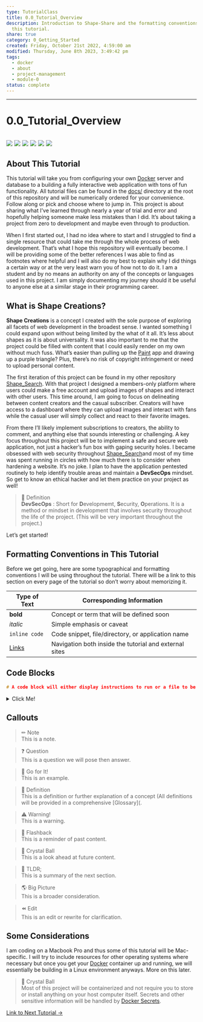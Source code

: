 ```yaml
---  
type: TutorialClass  
title: 0.0_Tutorial_Overview  
description: Introduction to Shape-Share and the formatting conventions used in  
  this tutorial.  
share: true  
category: 0_Getting_Started  
created: Friday, October 21st 2022, 4:59:00 am  
modified: Thursday, June 8th 2023, 3:49:42 pm  
tags:  
  - docker  
  - about  
  - project-management  
  - module-0  
status: complete  
---  
```

  
  
---  
  
# 0.0_Tutorial_Overview  
  
![](https://img.shields.io/badge/-Apache-D22128?logo=apache&logoColor=white&style=plastic) ![](https://img.shields.io/badge/-Docker-2496ED?logo=docker&logoColor=white&style=plastic) ![](https://img.shields.io/badge/-MariaDB-003545?logo=mariadb&logoColor=white&style=plastic) ![](https://img.shields.io/badge/-OpenSSL-721412?logo=openssl&logoColor=white&style=plastic) ![](https://img.shields.io/badge/-PHP-777BB4?logo=php&logoColor=white&style=plastic) ![](https://img.shields.io/badge/-PHPMyAdmin-6C78AF?logo=phpmyadmin&logoColor=white&style=plastic)  
---  
  
## About This Tutorial  
  
This tutorial will take you from configuring your own [Docker](https://www.docker.com) server and database to a building a fully interactive web application with tons of fun functionality. All tutorial files can be found in the [docs/](/docs/) directory at the root of this repository and will be numerically ordered for your convenience. Follow along or pick and choose where to jump in. This project is about sharing what I’ve learned through nearly a year of trial and error and hopefully helping someone make less mistakes than I did. It’s about taking a project from zero to development and maybe even through to production.  
  
When I first started out, I had no idea where to start and I struggled to find a single resource that could take me through the whole process of web development. That’s what I hope this repository will eventually become. I will be providing some of the better references I was able to find as footnotes where helpful and I will also do my best to explain why I did things a certain way or at the very least warn you of how not to do it. I am a student and by no means an authority on any of the concepts or languages used in this project. I am simply documenting my journey should it be useful to anyone else at a similar stage in their programming career.  
  
## What is Shape Creations?  
  
**Shape Creations** is a concept I created with the sole purpose of exploring all facets of web development in the broadest sense. I wanted something I could expand upon without being limited by the what of it all. It’s less about shapes as it is about universality. It was also important to me that the project could be filled with content that I could easily render on my own without much fuss. What’s easier than pulling up the [Paint](https://jspaint.app/#local:7aebb2e52e46f8) app and drawing up a purple triangle? Plus, there’s no risk of copyright infringement or need to upload personal content.  
  
The first iteration of this project can be found in my other repository [Shape_Search](https://github.com/Nyki-Anderson/shape_search). With that project I designed a members-only platform where users could make a free account and upload images of shapes and interact with other users. This time around, I am going to focus on delineating between content creators and the casual subscriber. Creators will have access to a dashboard where they can upload images and interact with fans while the casual user will simply collect and react to their favorite images.  
  
From there I’ll likely implement subscriptions to creators, the ability to comment, and anything else that sounds interesting or challenging. A key focus throughout this project will be to implement a safe and secure web application, not just a hacker’s fun box with gaping security holes. I became obsessed with web security throughout [Shape_Search](https://github.com/Nyki-Anderson/shape_search)and most of my time was spent running in circles with how much there is to consider when hardening a website. It’s no joke. I plan to have the application pentested routinely to help identify trouble areas and maintain a **DevSecOps** mindset. So get to know an ethical hacker and let them practice on your project as well!  
  
> 🍎 Definition    
> **DevSecOps** : Short for **D**evelopmemt, **S**ecurity, **O**perations. It is a method or mindset in development that involves security throughout the life of the project. (This will be very important throughout the project.)  
  
Let’s get started!  
  
## Formatting Conventions in This Tutorial  
  
Before we get going, here are some typographical and formatting conventions I will be using throughout the tutorial. There will be a link to this section on every page of the tutorial so don’t worry about memorizing it.  
  
| Type of Text  | Corresponding Information                         |  
| ------------- | ------------------------------------------------- |  
| **bold**      | Concept or term that will be defined soon               |  
| *italic*      | Simple emphasis or caveat |  
| `inline code` | Code snippet, file/directory, or application name                                     |  
| [Links](Links.md#)     | Navigation both inside the tutorial and external sites                                                  |  
  
## Code Blocks  
  
```C++  
# A code block will either display instructions to run or a file to be copied.  
```  
  
<details>  
	<summary>Click Me!</summary>  
  
```C++   
# This is output to a code block   
```  
  
</details>  
  
## Callouts  
  
> ✏ Note    
> This is a note.  
  
> ❓ Question    
> This is a question we will pose then answer.  
  
> 🏁 Go for It!    
> This is an example.  
  
> 🍎 Definition    
> This is a definition or further explanation of a concept (All definitions will be provided in a comprehensive [Glossary](.  
  
>  ⚠ Warning!    
> This is a warning.  
  
> 🔦 Flashback    
> This is a reminder of past content.  
  
> 🔮 Crystal Ball    
> This is a look ahead at future content.  
  
> 📖 TLDR;    
> This is a summary of the next section.  
  
> 🌎 Big Picture    
> This is a broader consideration.  
  
> ⏪ Edit    
> This is an edit or rewrite for clarification.  
  
## Some Considerations  
  
I am coding on a Macbook Pro and thus some of this tutorial will be Mac-specific. I will try to include resources for other operating systems where necessary but once you get your [Docker](https://docker.com) container up and running, we will essentially be building in a Linux environment anyways. More on this later.  
  
> 🔮 Crystal Ball    
> Most of this project will be containerized and not require you to store or install anything on your host computer itself. Secrets and other sensitive information will be handled by [Docker Secrets](https://docs.docker.com/engine/swarm/secrets/).  
  
[ Link to Next Tutorial →](./0.1_Note_Taking_with_Obsidian.md#)  

